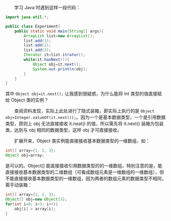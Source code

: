 &emsp;&emsp;学习 Java 时遇到这样一段代码：

```java
import java.util.*;

public class Experiment{
    public static void main(String[] args){
        ArrayList list=new ArrayList();
        list.add(1);
        list.add(2);
        list.add(3);
        Iterator it=list.itrator();
        while(it.hasNext()){
            Object obj=it.next();
            System.out.println(obj);
        }
    }
}
```

其中 `Object obj=it.next();` 让我感到很疑惑，为什么能将 int 类型的值直接赋给 Object 类的实例？

&emsp;&emsp;查阅资料发现，实际上此处进行了隐式装箱，即实际上执行的是 `Object obj=Integer.valueOf(it.next());`。因为一个是基本数据类型，一个是引用数据类型，原则上 obj 无法直接接收 it.neat() 的值，所以需先将 it.next() 装箱为包装类，达到与 obj 相同的数据类型，这样 obj 才可直接接收。

&emsp;&emsp;扩展开来，Object 类实例能直接接收基本数据类型的一维数组，如：

```java
int[] array={1, 2, 3};
Object obj=array;
```

是可以的。Object[] 能直接接收引用数据类型的的一维数组，特别注意的是，能直接接收基本数据类型的二维数组（可看成数组元素是一维数组的一维数组），但不能直接接收基本数据类型的一维数组，因为两者的数组元素的数据类型不相同，需手动装箱：

```java
int[] array={1, 2, 3};
Object[] obj=new Object[3];
for(int i=0; i<3; i++){
    obj[i] = array[i];
}
```

